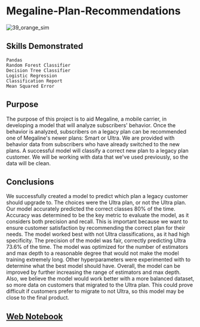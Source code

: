 # Megaline-Plan-Recommendations
![39_orange_sim](https://user-images.githubusercontent.com/115895428/229785492-7fb8baef-9947-466d-8ea9-07f0adf476ea.png)

## Skills Demonstrated
    Pandas
    Random Forest Classifier
    Decision Tree Classifier
    Logistic Regression
    Classification Report
    Mean Squared Error

## Purpose
The purpose of this project is to aid Megaline, a mobile carrier, in developing a model that will analyze subscribers' behavior. Once the behavior is analyzed, subscribers on a legacy plan can be recommended one of Megaline's newer plans: Smart or Ultra. We are provided with behavior data from subscribers who have already switched to the new plans. A successful model will classify a correct new plan to a legacy plan customer. We will be working with data that we've used previously, so the data will be clean. 

## Conclusions
We successfully created a model to predict which plan a legacy customer should upgrade to. The choices were the Ultra plan, or not the Ultra plan. Our model accurately predicted the correct classes 80% of the time. Accuracy was determined to be the key metric to evaluate the model, as it considers both precision and recall. This is important because we want to ensure customer satisfaction by recommending the correct plan for their needs. The model worked best with not Ultra classifications, as it had high specificity. The precision of the model was fair, correctly predicting Ultra 73.6% of the time. The model was optimized for the number of estimators and max depth to a reasonable degree that would not make the model training extremely long. Other hyperparameters were experimented with to determine what the best model should have. Overall, the model can be improved by further increasing the range  of estimators and max depth. Also, we believe the model would work better with a more balanced dataset, so more data on customers that migrated to the Ultra plan. This could prove difficult if customers prefer to migrate to not Ultra, so this model may be close to the final product.  

## [Web Notebook](https://jodiambra.github.io/Megaline-Plan-Recommendations/)
